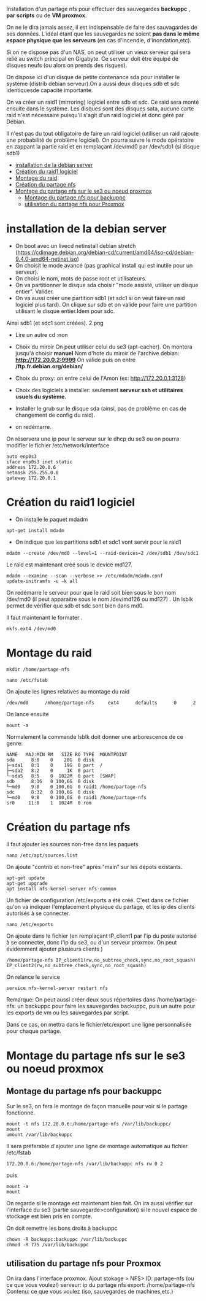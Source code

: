 Installation d'un partage nfs pour effectuer des sauvegardes **backuppc** , **par scripts** ou de **VM proxmox**.

On ne le dira jamais assez, il est indispensable de faire des sauvagardes de ses données. L'idéal étant que les sauvegardes ne soient **pas dans le même espace physique que les serveurs** (en cas d'incendie, d'inondation,etc).

Si on ne dispose pas d'un NAS, on peut utiliser un vieux serveur qui sera relié au switch principal en Gigabyte. Ce serveur doit être équipé de disques neufs (ou alors on prends des risques).

On dispose ici d'un disque de petite contenance sda pour installer le système (distrib debian serveur).On a aussi deux disques sdb et sdc identiquesde capacité importante.

On va créer un raid1 (mirroring) logiciel entre sdb et sdc. Ce raid sera monté ensuite dans le système. Les disques sont des disques sata, aucune carte raid n'est nécessaire puisqu'il s'agit d'un raid logiciel et donc géré par Débian.

Il n'est pas du tout obligatoire de faire un raid logiciel (utiliser un raid rajoute une probabilité de problème logiciel). On pourra suivre le mode opératoire en zappant la partie raid et en remplaçant /dev/md0 par /dev/sdb1 (si disque sdb1)




* [installation de la debian server](#installation-de-la-debian-server)
* [Création du raid1 logiciel](#création-du-raid1-logiciel)
* [Montage du raid](#montage-du-raid)
* [Création du partage nfs](#création-du-partage-nfs)
* [Montage du partage nfs sur le se3 ou noeud proxmox](#montage-du-partage-nfs-sur-le-se3-ou-noeud-proxmox)
     * [Montage du partage nfs pour backuppc](#montage-du-partage-nfs-pour-backuppc)
     * [utilisation du partage nfs pour Proxmox](#utilisation-du-partage-nfs-pour-proxmox)



# installation de la debian server 
* On boot avec un livecd netinstall debian stretch (https://cdimage.debian.org/debian-cd/current/amd64/iso-cd/debian-9.4.0-amd64-netinst.iso)
* On choisit le mode avancé (pas graphical install qui est inutile pour un serveur).
* On choisi le nom, mots de passe root et utilisateurs.
* On va partitionner le disque sda  choisir "mode assisté, utiliser un disque entier". Valider.
* On va aussi créer une partition sdb1 (et sdc1 si on veut faire un raid logiciel plus tard). On clique sur sdb et on valide pour faire une partition utilisant le disque entier.Idem pour sdc.

Ainsi sdb1 (et sdc1 sont créées). 2.png

* Lire un autre cd :non

* Choix du miroir
On peut utiliser celui du se3 (apt-cacher). On montera jusqu'à choisir **manuel**
Nom d'hote du miroir de l'archive debian: **http://172.20.0.2:9999** 
On valide puis on entre **/ftp.fr.debian.org/debian/**

* Choix du proxy: on entre celui de l'Amon (ex: http://172.20.0.1:3128)
* Choix des logiciels à installer: seulement **serveur ssh et utilitaires usuels du système.**
* Installer le grub sur le disque sda (ainsi, pas de problème en cas de changement de config du raid).
* on redémarre.

On réservera une ip pour le serveur sur le dhcp du se3 ou on pourra modifier le fichier /etc/network/interface
```
auto enp0s3
iface enp0s3 inet static  
address 172.20.0.6
netmask 255.255.0.0
gateway 172.20.0.1
```

# Création du raid1 logiciel
* On installe le paquet mdadm
```
apt-get install mdadm
```
* On indique que les partitions sdb1 et sdc1 vont servir pour le raid1
```
mdadm --create /dev/md0 --level=1 --raid-devices=2 /dev/sdb1 /dev/sdc1
```

Le raid est maintenant créé sous le device md127.
```
mdadm --examine --scan --verbose >> /etc/mdadm/mdadm.conf
update-initramfs -u -k all

```
On redémarre le serveur pour que le raid soit bien sous le bon nom /dev/md0 (il peut apparaitre sous le nom /dev/md126 ou md127) .
Un lsblk permet de vérifier que sdb et sdc sont bien dans md0.

Il faut maintenant le formater .
```
mkfs.ext4 /dev/md0
```

# Montage du raid
```
mkdir /home/partage-nfs

nano /etc/fstab
```
On ajoute les lignes relatives au montage du raid
```
/dev/md0      /mhome/partage-nfs     ext4      defaults      0      2
```
On lance ensuite
```
mount -a
```
Normalement la commande lsblk doit donner une arborescence de ce genre:

```
NAME   MAJ:MIN RM   SIZE RO TYPE  MOUNTPOINT
sda      8:0    0    20G  0 disk
├─sda1   8:1    0    19G  0 part  /
├─sda2   8:2    0     1K  0 part
└─sda5   8:5    0  1022M  0 part  [SWAP]
sdb      8:16   0 100,6G  0 disk
└─md0    9:0    0 100,6G  0 raid1 /home/partage-nfs
sdc      8:32   0 100,6G  0 disk
└─md0    9:0    0 100,6G  0 raid1 /home/partage-nfs
sr0     11:0    1  1024M  0 rom
```

# Création du partage nfs

Il faut ajouter les sources non-free dans les paquets

```
nano /etc/apt/sources.list
```
On ajoute "contrib et non-free" après "main" sur les dépots existants.

```
apt-get update
apt-get upgrade
apt install nfs-kernel-server nfs-common
```
Un fichier  de configuration /etc/exports a été créé. C'est dans ce fichier qu'on va indiquer l'emplacement physique du partage, et les ip des clients autorisés à se connecter.

```
nano /etc/exports
```

On ajoute dans le fichier (en remplaçant IP_client1 par l'ip du poste autorisé à se connecter, donc l'ip du se3, ou d'un serveur proxmox. On peut évidemment ajouter plusieurs clients )

```
/home/partage-nfs IP_client1(rw,no_subtree_check,sync,no_root_squash) IP_client2(rw,no_subtree_check,sync,no_root_squash)
```
On relance le service
```
service nfs-kernel-server restart nfs
```

Remarque: On peut aussi créer deux  sous répertoires dans /home/partage-nfs: un backuppc pour faire les sauvegardes backuppc, puis un autre pour les exports de vm ou les sauvegardes par script.

Dans ce cas, on mettra dans le fichier/etc/export une ligne personnalisée pour chaque partage.

# Montage du partage nfs sur le se3 ou noeud proxmox

## Montage du partage nfs pour backuppc
Sur le se3, on fera le montage de façon manuelle pour voir si le partage fonctionne.
```
mount -t nfs 172.20.0.6:/home/partage-nfs /var/lib/backuppc/
mount
umount /var/lib/backuppc
```
Il sera préferable d'ajouter une ligne de montage automatique au fichier /etc/fstab

```
172.20.0.6:/home/partage-nfs /var/lib/backuppc nfs rw 0 2
```
puis
```
mount -a
mount
```
On regarde si le montage est maintenant bien fait. On ira aussi vérifier sur l'interface du se3 (partie sauvegarde>configuration) si le nouvel espace de stockage est bien pris en compte.

On doit remettre les bons droits à backuppc

```
chown -R backuppc:backuppc /var/lib/backuppc
chmod -R 775 /var/lib/backuppc
```
## utilisation du partage nfs pour Proxmox
On ira dans l'interface proxmox. Ajout stokage > NFS>
ID: partage-nfs (ou ce que vous voulez!)
serveur: ip du partage nfs
export: /home/partage-nfs
Contenu: ce que vous voulez (iso, sauvegardes de machines,etc.)









